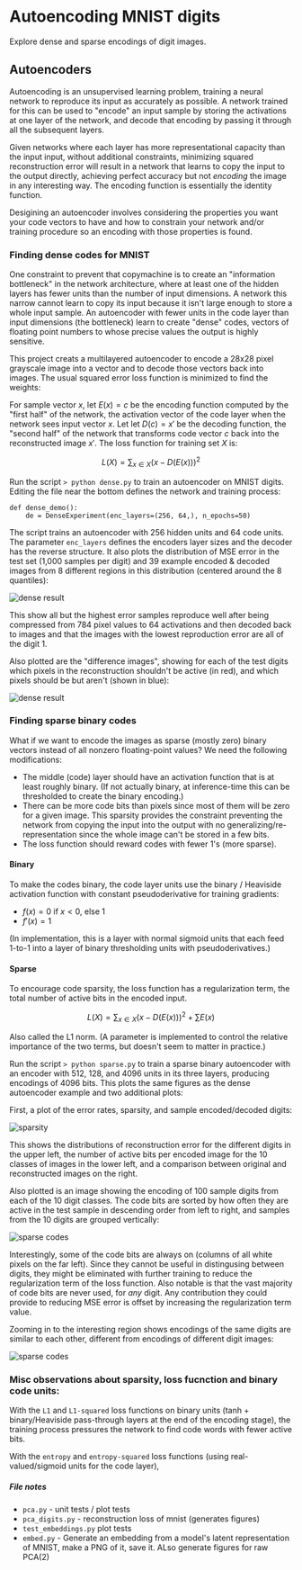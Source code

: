 # Autoencoding MNIST digits

Explore dense and sparse encodings of digit images.

## Autoencoders

Autoencoding is an unsupervised learning problem, training a neural network to reproduce its input as accurately as possible.  A network trained for this can be used to "encode" an input sample by storing the activations at one layer of the network, and decode that encoding by passing it through all the subsequent layers.  

Given networks where each layer has more representational capacity than the input input, without additional constraints, minimizing squared reconstruction error will result in a network that learns to copy the input to the output directly, achieving perfect accuracy but not *encoding* the image in any interesting way.  The encoding function is essentially the identity function.

Desigining an autoencoder involves considering the properties you want your code vectors to have and how to constrain your network and/or training procedure so an encoding with those properties is found.

### Finding dense codes for MNIST

One constraint to prevent that copymachine is to create an "information bottleneck" in the network architecture, where at least one of the hidden layers has fewer units than the number of input dimensions.  A network this narrow cannot learn to copy its input because it isn't large enough to store a whole input sample. An autoencoder with fewer units in the code layer than input dimensions (the bottleneck) learn to create "dense" codes, vectors of floating point numbers to whose precise values the output is highly sensitive.  

This project creats a multilayered autoencoder to encode a 28x28 pixel grayscale image into a vector and to decode those vectors back into images.  The usual squared error loss function is minimized to find the weights:

For sample vector $x$, let $E(x)=c$ be the encoding function computed by the "first half" of the network, the activation vector of the code layer when the network sees input vector $x$.  Let let $D(c) = x'$ be the decoding function, the "second half" of the network that transforms code vector $c$ back into the reconstructed image $x'$.  The loss function for training set $X$ is:

$$
L(X) = \sum_{x\in X} (x - D(E(x)))^2
$$

Run the script `> python dense.py` to train an autoencoder on MNIST digits.  Editing the file near the bottom defines the network and training process:

```
def dense_demo():
    de = DenseExperiment(enc_layers=(256, 64,), n_epochs=50)
```

The script trains an autoencoder with 256 hidden units and 64 code units. The parameter `enc_layers` defines the encoders layer sizes and the decoder has the reverse structure.  It also plots the distribution of MSE error in the test set (1,000 samples per digit) and 39 example encoded & decoded images from 8 different regions in this distribution (centered around the 8 quantiles):

![dense result](/assets/dense_64.png)

This show all but the highest error samples reproduce well after being compressed from 784 pixel values to 64 activations and then decoded back to images and that the images with the lowest reproduction error are all of the digit 1.

Also plotted are the "difference images", showing for each of the test digits which pixels in the reconstruction shouldn't be active (in red), and which pixels should be but aren't (shown in blue):

![dense result](/assets/dense_diffs.png)


### Finding sparse binary codes

What if we want to encode the images as sparse (mostly zero) binary vectors instead of all nonzero floating-point values?  We need the following modifications:
* The middle (code) layer should have an activation function that is at least roughly binary.  (If not actually binary, at inference-time this can be thresholded to create the binary encoding.)
* There can be more code bits than pixels since most of them will be zero for a given image.  This sparsity provides the constraint preventing the network from copying the input into the output with no generalizing/re-representation since the whole image can't be stored in a few bits.  
* The loss function should reward codes with fewer 1's (more sparse).

#### Binary
To make the codes binary, the code layer units use the binary / Heaviside activation function with constant pseudoderivative for training gradients:
* $f(x) = 0 \text{ if } x<0 \text{, else } 1$
* $f'(x) = 1$

(In implementation, this is a layer with normal sigmoid units that each feed 1-to-1 into a layer of binary thresholding units with pseudoderivatives.)

#### Sparse
To encourage code sparsity, the loss function has a regularization term, the total number of active bits in the encoded input. 

$$
L(X) = \sum_{x\in X} (x - D(E(x)))^2  + \sum E(x)
$$

Also called the L1 norm.  (A parameter is implemented to control the relative importance of the two terms, but doesn't seem to matter in practice.)

Run the script `> python sparse.py` to train a sparse binary autoencoder with an encoder with 512, 128, and 4096 units in its three layers, producing encodings of 4096 bits.  This plots the same figures as the dense autoencoder example and two additional plots:

First, a plot of the error rates, sparsity, and sample encoded/decoded digits:

![sparsity](/assets/sparse_binary_L1-reg.png)

This shows the distributions of reconstruction error for the different digits in the upper left, the number of active bits per encoded image for the 10 classes of images in the lower left, and a comparison between original and reconstructed images on the right. 

Also plotted is an image showing the encoding of 100 sample digits from each of the 10 digit classes. The code bits are sorted by how often they are active in the test sample in descending order from left to right, and samples from the 10 digits are grouped vertically:

![sparse codes](/assets/sparse_codes_full.png)

Interestingly, some of the code bits are always on (columns of all white pixels on the far left).  Since they cannot be useful in distingusing between digits, they might be eliminated with further training to reduce the regularization term of the loss function.  Also notable is that the vast majority of code bits are never used, for *any* digit.  Any contribution they could provide to reducing MSE error is offset by increasing the regularization term value.

Zooming in to the interesting region shows encodings of the same digits are similar to each other, different from encodings of different digit images:

![sparse codes](/assets/sparse_codes.png)


### Misc observations about sparsity, loss fucnction and binary code units:

With the `L1` and `L1-squared` loss functions on binary units (tanh + binary/Heaviside pass-through layers at the end of the encoding stage), the training process pressures the network to find code words with fewer active bits.

With the `entropy` and `entropy-squared` loss functions (using real-valued/sigmoid units for the code layer),  


##### File notes

* `pca.py` - unit tests / plot tests
* `pca_digits.py` - reconstruction loss of mnist (generates figures)
* `test_embeddings.py` plot tests
* `embed.py` - Generate an embedding from a model's latent representation of MNIST, make a PNG of it, save it.  ALso generate figures for raw PCA(2)
